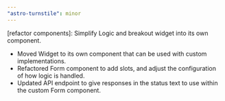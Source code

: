 ```yaml
---
"astro-turnstile": minor
---
```


[refactor components]: Simplify Logic and breakout widget into its own component.

- Moved Widget to its own component that can be used with custom implementations.
- Refactored Form component to add slots, and adjust the configuration of how logic is handled.
- Updated API endpoint to give responses in the status text to use within the custom Form component.